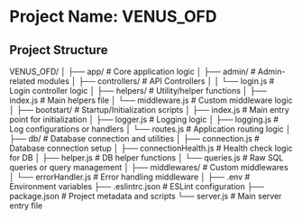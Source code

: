 # Project Name: VENUS_OFD

## Project Structure

VENUS_OFD/ │ ├── app/ # Core application logic │ ├── admin/ # Admin-related modules │ ├── controllers/ # API Controllers │ │ └── login.js # Login controller logic │ ├── helpers/ # Utility/helper functions │ ├── index.js # Main helpers file │ └── middleware.js # Custom middleware logic │ ├── bootstart/ # Startup/Initialization scripts │ ├── index.js # Main entry point for initialization │ ├── logger.js # Logging logic │ ├── logging.js # Log configurations or handlers │ └── routes.js # Application routing logic │ ├── db/ # Database connection and utilities │ ├── connection.js # Database connection setup │ ├── connectionHealth.js # Health check logic for DB │ ├── helper.js # DB helper functions │ └── queries.js # Raw SQL queries or query management │ ├── middlewares/ # Custom middlewares │ └── errorHandler.js # Error handling middleware │ ├── .env # Environment variables ├── .eslintrc.json # ESLint configuration ├── package.json # Project metadata and scripts └── server.js # Main server entry file
